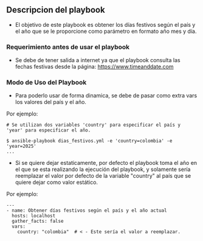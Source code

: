 ## Descripcion del playbook

* El objetivo de este playbook es obtener los días festivos según el país y el año que se le proporcione como parámetro en formato año mes y día. 

### Requerimiento antes de usar el playbook

* Se debe de tener salida a internet ya que el playbook consulta las fechas festivas desde la página: https://www.timeanddate.com 

### Modo de Uso del Playbook

* Para poderlo usar de forma dinamica, se debe de pasar como extra vars los valores del país y el año.

Por ejemplo:

```vim
# Se utilizan dos variables 'country' para especificar el país y 'year' para especificar el año.

$ ansible-playbook dias_festivos.yml -e 'country=colombia' -e 'year=2025'
...
```

* Si se quiere dejar estaticamente, por defecto el playbook toma el año en el que se esta realizando la ejecución del playbook, y solamente sería reemplazar el valor por defecto de la variable "country" al país que se quiere dejar como valor estático.

Por ejemplo:

```
---
- name: Obtener días festivos según el país y el año actual
  hosts: localhost
  gather_facts: false
  vars:
    country: "colombia"  # < - Este sería el valor a reemplazar.
```
